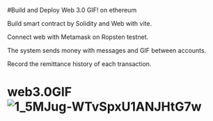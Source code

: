 #Build and Deploy Web 3.0 GIF! on ethereum

Build smart contract by Solidity and Web with vite.

Connect web with Metamask  on Ropsten testnet.

The system sends money with messages and GIF between accounts.

Record the remittance history of each transaction.

# web3.0GIF![1_5MJug-WTvSpxU1ANJHtG7w](https://user-images.githubusercontent.com/78186268/163657392-5bc133c3-6795-40e2-a38a-912e53f43599.png)
